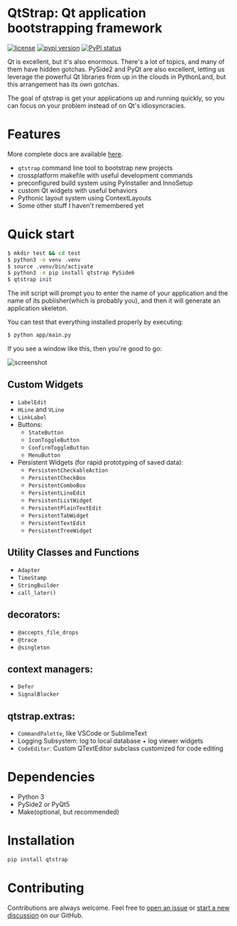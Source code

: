 # QtStrap: Qt application bootstrapping framework


[![license](https://img.shields.io/pypi/l/qtstrap.svg)](./LICENSE)
[![pypi version](https://img.shields.io/pypi/v/qtstrap.svg)](https://pypi.org/project/qtstrap/)
[![PyPI status](https://img.shields.io/pypi/status/qtstrap.svg)](https://github.com/qtstrap/qtstrap)


Qt is excellent, but it's also enormous. There's a lot of topics, and many of them have hidden gotchas. PySide2 and PyQt are also excellent, letting us leverage the powerful Qt libraries from up in the clouds in PythonLand, but this arrangement has its own gotchas. 

The goal of qtstrap is get your applications up and running quickly, so you can focus on your problem instead of on Qt's idiosyncracies.

# Features

More complete docs are available [here](https://qtstrap.github.io/qtstrap/).

* `qtstrap` command line tool to bootstrap new projects
* crossplatform makefile with useful development commands
* preconfigured build system using PyInstaller and InnoSetup
* custom Qt widgets with useful behaviors
* Pythonic layout system using ContextLayouts
* Some other stuff I haven't remembered yet

# Quick start

```sh
$ mkdir test && cd test
$ python3 -m venv .venv
$ source .venv/bin/activate
$ python3 -m pip install qtstrap PySide6
$ qtstrap init
```

The init script will prompt you to enter the name of your application and the name of its publisher(which is probably you), and then it will generate an application skeleton.

You can test that everything installed properly by executing:
```sh
$ python app/main.py
```
If you see a window like this, then you're good to go:

![screenshot](../screenshot1.png) 

## Custom Widgets

- `LabelEdit`
- `HLine` and `VLine`
- `LinkLabel`
- Buttons:
  - `StateButton`
  - `IconToggleButton`
  - `ConfirmToggleButton`
  - `MenuButton`
- Persistent Widgets (for rapid prototyping of saved data):
  - `PersistentCheckableAction`
  - `PersistentCheckBox`
  - `PersistentComboBox`
  - `PersistentLineEdit`
  - `PersistentListWidget`
  - `PersistentPlainTextEdit`
  - `PersistentTabWidget`
  - `PersistentTextEdit`
  - `PersistentTreeWidget`

## Utility Classes and Functions
- `Adapter`
- `TimeStamp`
- `StringBuilder`
- `call_later()`

## decorators:
- `@accepts_file_drops`
- `@trace`
- `@singleton`

## context managers:
- `Defer`
- `SignalBlocker`

## qtstrap.extras:
  - `CommandPalette`, like VSCode or SublimeText
  - Logging Subsystem: log to local database + log viewer widgets
  - `CodeEditor`: Custom QTextEditor subclass customized for code editing


# Dependencies

* Python 3
* PySide2 or PyQt5
* Make(optional, but recommended)

# Installation

```sh 
pip install qtstrap
```

# Contributing

Contributions are always welcome. Feel free to [open an issue](https://github.com/qtstrap/qtstrap/issues/new)
or [start a new discussion](https://github.com/qtstrap/qtstrap/discussions/new) on our GitHub.
